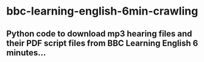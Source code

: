 # bbc-learning-english-6min-crawling
## Python code to download mp3 hearing files and their PDF script files from BBC Learning English 6 minutes...
